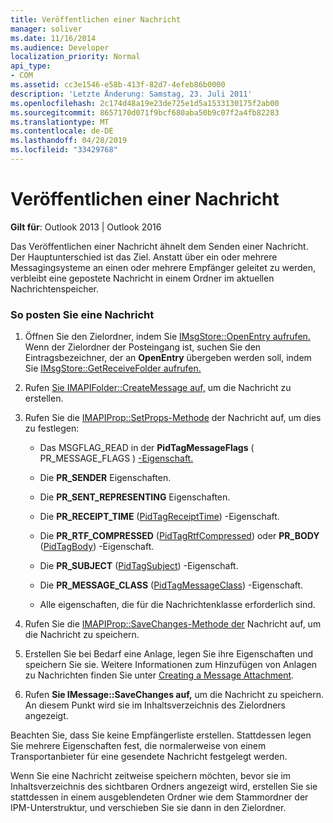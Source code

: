 ```yaml
---
title: Veröffentlichen einer Nachricht
manager: soliver
ms.date: 11/16/2014
ms.audience: Developer
localization_priority: Normal
api_type:
- COM
ms.assetid: cc3e1546-e58b-413f-82d7-4efeb86b0000
description: 'Letzte Änderung: Samstag, 23. Juli 2011'
ms.openlocfilehash: 2c174d48a19e23de725e1d5a1533130175f2ab00
ms.sourcegitcommit: 8657170d071f9bcf680aba50b9c07f2a4fb82283
ms.translationtype: MT
ms.contentlocale: de-DE
ms.lasthandoff: 04/28/2019
ms.locfileid: "33429768"
---
```

# <a name="posting-a-message"></a>Veröffentlichen einer Nachricht

**Gilt für**: Outlook 2013 | Outlook 2016 
  
Das Veröffentlichen einer Nachricht ähnelt dem Senden einer Nachricht. Der Hauptunterschied ist das Ziel. Anstatt über ein oder mehrere Messagingsysteme an einen oder mehrere Empfänger geleitet zu werden, verbleibt eine gepostete Nachricht in einem Ordner im aktuellen Nachrichtenspeicher.
  
### <a name="to-post-a-message"></a>So posten Sie eine Nachricht
  
1. Öffnen Sie den Zielordner, indem Sie [IMsgStore::OpenEntry aufrufen.](imsgstore-openentry.md) Wenn der Zielordner der Posteingang ist, suchen Sie den Eintragsbezeichner, der an **OpenEntry** übergeben werden soll, indem Sie [IMsgStore::GetReceiveFolder aufrufen.](imsgstore-getreceivefolder.md) 
    
2. Rufen [Sie IMAPIFolder::CreateMessage auf,](imapifolder-createmessage.md) um die Nachricht zu erstellen. 
    
3. Rufen Sie die [IMAPIProp::SetProps-Methode](imapiprop-setprops.md) der Nachricht auf, um dies zu festlegen: 
    
   - Das MSGFLAG_READ in der **PidTagMessageFlags** ( PR_MESSAGE_FLAGS ) [-Eigenschaft.](pidtagmessageflags-canonical-property.md)
    
   - Die **PR_SENDER** Eigenschaften. 
    
   - Die **PR_SENT_REPRESENTING** Eigenschaften. 
    
   - Die **PR_RECEIPT_TIME** ([PidTagReceiptTime](pidtagreceipttime-canonical-property.md)) -Eigenschaft.
    
   - Die **PR_RTF_COMPRESSED** ([PidTagRtfCompressed](pidtagrtfcompressed-canonical-property.md)) oder **PR_BODY** ([PidTagBody](pidtagbody-canonical-property.md)) -Eigenschaft.
    
   - Die **PR_SUBJECT** ([PidTagSubject](pidtagsubject-canonical-property.md)) -Eigenschaft.
    
   - Die **PR_MESSAGE_CLASS** ([PidTagMessageClass](pidtagmessageclass-canonical-property.md)) -Eigenschaft.
    
   - Alle eigenschaften, die für die Nachrichtenklasse erforderlich sind.
    
4. Rufen Sie die [IMAPIProp::SaveChanges-Methode der](imapiprop-savechanges.md) Nachricht auf, um die Nachricht zu speichern. 
    
5. Erstellen Sie bei Bedarf eine Anlage, legen Sie ihre Eigenschaften und speichern Sie sie. Weitere Informationen zum Hinzufügen von Anlagen zu Nachrichten finden Sie unter [Creating a Message Attachment](creating-a-message-attachment.md).
    
6. Rufen **Sie IMessage::SaveChanges auf,** um die Nachricht zu speichern. An diesem Punkt wird sie im Inhaltsverzeichnis des Zielordners angezeigt. 
    
Beachten Sie, dass Sie keine Empfängerliste erstellen. Stattdessen legen Sie mehrere Eigenschaften fest, die normalerweise von einem Transportanbieter für eine gesendete Nachricht festgelegt werden. 
  
Wenn Sie eine Nachricht zeitweise speichern möchten, bevor sie im Inhaltsverzeichnis des sichtbaren Ordners angezeigt wird, erstellen Sie sie stattdessen in einem ausgeblendeten Ordner wie dem Stammordner der IPM-Unterstruktur, und verschieben Sie sie dann in den Zielordner. 
  


